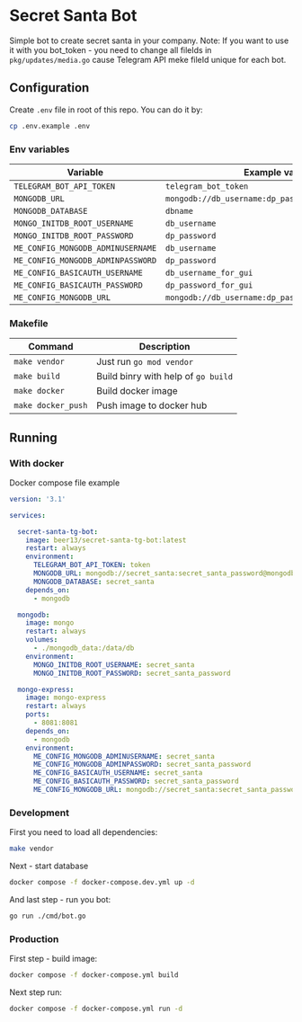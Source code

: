 # Secret Santa Bot

Simple bot to create secret santa in your company.
Note: If you want to use it with you bot_token - you need to change all fileIds in `pkg/updates/media.go` cause Telegram API meke fileId unique for each bot.

## Configuration

Create `.env` file in root of this repo. You can do it by:

```bash
cp .env.example .env
```

### Env variables

| Variable                          | Example value                                      |
| --------------------------------- | -------------------------------------------------- |
| `TELEGRAM_BOT_API_TOKEN`          | `telegram_bot_token`                               |
| `MONGODB_URL`                     | `mongodb://db_username:dp_password@mongodb:27017/` |
| `MONGODB_DATABASE`                | `dbname`                                           |
| `MONGO_INITDB_ROOT_USERNAME`      | `db_username`                                      |
| `MONGO_INITDB_ROOT_PASSWORD`      | `dp_password`                                      |
| `ME_CONFIG_MONGODB_ADMINUSERNAME` | `db_username`                                      |
| `ME_CONFIG_MONGODB_ADMINPASSWORD` | `dp_password`                                      |
| `ME_CONFIG_BASICAUTH_USERNAME`    | `db_username_for_gui`                              |
| `ME_CONFIG_BASICAUTH_PASSWORD`    | `dp_password_for_gui`                              |
| `ME_CONFIG_MONGODB_URL`           | `mongodb://db_username:dp_password@mongodb:27017/` |

### Makefile

| Command            | Description                         |
| ------------------ | ----------------------------------- |
| `make vendor`      | Just run `go mod vendor`            |
| `make build`       | Build binry with help of `go build` |
| `make docker`      | Build docker image                  |
| `make docker_push` | Push image to docker hub            |

## Running

### With docker

Docker compose file example

```yml
version: '3.1'

services:

  secret-santa-tg-bot:
    image: beer13/secret-santa-tg-bot:latest
    restart: always
    environment:
      TELEGRAM_BOT_API_TOKEN: token
      MONGODB_URL: mongodb://secret_santa:secret_santa_password@mongodb:27017/
      MONGODB_DATABASE: secret_santa
    depends_on:
      - mongodb

  mongodb:
    image: mongo
    restart: always
    volumes:
      - ./mongodb_data:/data/db
    environment:
      MONGO_INITDB_ROOT_USERNAME: secret_santa
      MONGO_INITDB_ROOT_PASSWORD: secret_santa_password

  mongo-express:
    image: mongo-express
    restart: always
    ports:
      - 8081:8081
    depends_on:
      - mongodb
    environment:
      ME_CONFIG_MONGODB_ADMINUSERNAME: secret_santa
      ME_CONFIG_MONGODB_ADMINPASSWORD: secret_santa_password
      ME_CONFIG_BASICAUTH_USERNAME: secret_santa
      ME_CONFIG_BASICAUTH_PASSWORD: secret_santa_password
      ME_CONFIG_MONGODB_URL: mongodb://secret_santa:secret_santa_password@mongodb:27017/
```

### Development

First you need to load all dependencies:

```bash
make vendor
```

Next - start database

```bash
docker compose -f docker-compose.dev.yml up -d
```

And last step - run you bot:

```bash
go run ./cmd/bot.go
```

### Production

First step - build image:

```bash
docker compose -f docker-compose.yml build
```

Next step run:

```bash
docker compose -f docker-compose.yml run -d
```
